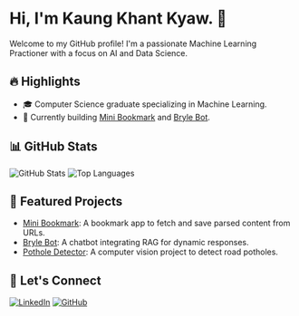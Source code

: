# Hi, I'm Kaung Khant Kyaw. 👋

Welcome to my GitHub profile! I'm a passionate Machine Learning Practioner with a focus on AI and Data Science.

## 🔥 Highlights
- 🎓 Computer Science graduate specializing in Machine Learning.
- 🌱 Currently building [Mini Bookmark](https://github.com/username/mini-bookmark) and [Bryle Bot](https://github.com/username/bryle).

## 📊 GitHub Stats
![GitHub Stats](https://github-readme-stats.vercel.app/api?username=username&show_icons=true&theme=radical)
![Top Languages](https://github-readme-stats.vercel.app/api/top-langs/?username=username&layout=compact&theme=radical)

## 🚀 Featured Projects
- [Mini Bookmark](https://github.com/username/mini-bookmark): A bookmark app to fetch and save parsed content from URLs.
- [Bryle Bot](https://github.com/username/bryle): A chatbot integrating RAG for dynamic responses.
- [Pothole Detector](https://github.com/username/pothole-detector): A computer vision project to detect road potholes.

## 💬 Let's Connect
[![LinkedIn](https://img.shields.io/badge/LinkedIn-Profile-blue)](https://linkedin.com/in/kaung-khant-kyaw/)
[![GitHub](https://img.shields.io/badge/GitHub-Follow-black)](https://github.com/Lawliet-3)

